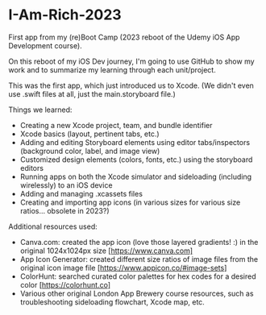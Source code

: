 # I-Am-Rich-2023
First app from my (re)Boot Camp (2023 reboot of the Udemy iOS App Development course). 

On this reboot of my iOS Dev journey, I'm going to use GitHub to show my work and to summarize my learning through each unit/project.

This was the first app, which just introduced us to Xcode. (We didn't even use .swift files at all, just the main.storyboard file.)

Things we learned: 
* Creating a new Xcode project, team, and bundle identifier
* Xcode basics (layout, pertinent tabs, etc.)
* Adding and editing Storyboard elements using editor tabs/inspectors (background color, label, and image view)
* Customized design elements (colors, fonts, etc.) using the storyboard editors
* Running apps on both the Xcode simulator and sideloading (including wirelessly) to an iOS device
* Adding and managing .xcassets files
* Creating and importing app icons (in various sizes for various size ratios... obsolete in 2023?)

Additional resources used: 
* Canva.com: created the app icon (love those layered gradients! :) in the original 1024x1024px size [https://www.canva.com]
* App Icon Generator: created different size ratios of image files from the original icon image file [https://www.appicon.co/#image-sets]
* ColorHunt: searched curated color palettes for hex codes for a desired color [https://colorhunt.co]
* Various other original London App Brewery course resources, such as troubleshooting sideloading flowchart, Xcode map, etc.




